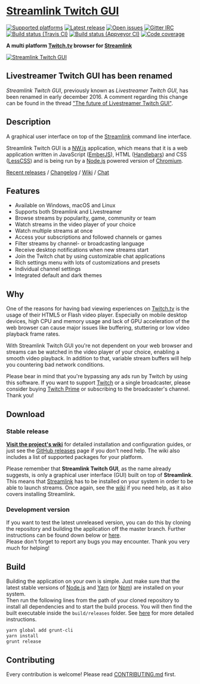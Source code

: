 [Streamlink Twitch GUI][Website]
===
[![Supported platforms][badge-platforms]][Releases] [![Latest release][badge-release]][Releases] [![Open issues][badge-issues]][Issues] [![Gitter IRC][badge-gitter]][Gitter] [![Build status (Travis CI)][badge-travis]][Travis-CI] [![Build status (Appveyor CI)][badge-appveyor]][Appveyor-CI] [![Code coverage][badge-codecov]][Codecov]

**A multi platform [Twitch.tv][Twitch] browser for [Streamlink][Streamlink]**

[![Streamlink Twitch GUI][Preview]][Releases]


## Livestreamer Twitch GUI has been renamed

*Streamlink Twitch GUI*, previously known as *Livestreamer Twitch GUI*, has been renamed in early december 2016. A comment regarding this change can be found in the thread ["The future of Livestreamer Twitch GUI"][Application-rename].


## Description

A graphical user interface on top of the [Streamlink][Streamlink] command line interface.  

Streamlink Twitch GUI is a [NW.js][NW.js] application, which means that it is a web application written in JavaScript ([EmberJS][EmberJS]), HTML ([Handlebars][Handlebars]) and CSS ([LessCSS][LessCSS]) and is being run by a [Node.js][Node.js] powered version of [Chromium][Chromium].

[Recent releases][Releases] / [Changelog][Changelog] / [Wiki][Wiki] / [Chat][Gitter]


## Features

* Available on Windows, macOS and Linux
* Supports both Streamlink and Livestreamer
* Browse streams by popularity, game, community or team
* Watch streams in the video player of your choice
* Watch multiple streams at once
* Access your subscriptions and followed channels or games
* Filter streams by channel- or broadcasting language
* Receive desktop notifications when new streams start
* Join the Twitch chat by using customizable chat applications
* Rich settings menu with lots of customizations and presets
* Individual channel settings
* Integrated default and dark themes


## Why

One of the reasons for having bad viewing experiences on [Twitch.tv][Twitch] is the usage of their HTML5 or Flash video player. Especially on mobile desktop devices, high CPU and memory usage and lack of GPU acceleration of the web browser can cause major issues like buffering, stuttering or low video playback frame rates.

With Streamlink Twitch GUI you're not dependent on your web browser and streams can be watched in the video player of your choice, enabling a smooth video playback. In addition to that, variable stream buffers will help you countering bad network conditions.

Please bear in mind that you're bypassing any ads run by Twitch by using this software. If you want to support [Twitch][Twitch] or a single broadcaster, please consider buying [Twitch Prime][TwitchPrime] or subscribing to the broadcaster's channel. Thank you!


## Download

### Stable release

[**Visit the project's wiki**][Wiki] for detailed installation and configuration guides, or just see the [GitHub releases][Releases] page if you don't need help. The wiki also includes a list of supported packages for your platform.

Please remember that **Streamlink Twitch GUI**, as the name already suggests, is only a graphical user interface (GUI) built on top of **Streamlink**. This means that [Streamlink][Streamlink] has to be installed on your system in order to be able to launch streams. Once again, see the [wiki][Wiki] if you need help, as it also covers installing Streamlink.

### Development version

If you want to test the latest unreleased version, you can do this by cloning the repository and building the application off the master branch. Further instructions can be found down below or [here][Contributing].  
Please don't forget to report any bugs you may encounter. Thank you very much for helping!


## Build

Building the application on your own is simple. Just make sure that the latest stable versions of [Node.js][Node.js] and [Yarn][yarn] (or [Npm][npm]) are installed on your system.  
Then run the following lines from the path of your cloned repository to install all dependencies and to start the build process. You will then find the built executable inside the `build/releases` folder. See [here][Contributing] for more detailed instructions.

```bash
yarn global add grunt-cli
yarn install
grunt release
```


## Contributing

Every contribution is welcome! Please read [CONTRIBUTING.md][Contributing] first.



  [Preview]: https://user-images.githubusercontent.com/467294/32060296-a08d7b44-ba6e-11e7-9793-8ef60fc3e1f0.jpg "Preview image"
  [Website]: https://streamlink.github.io/streamlink-twitch-gui/ "Streamlink Twitch GUI website"
  [Releases]: https://github.com/streamlink/streamlink-twitch-gui/releases "Streamlink Twitch GUI Releases"
  [Issues]: https://github.com/streamlink/streamlink-twitch-gui/issues "Streamlink Twitch GUI Issues"
  [Wiki]: https://github.com/streamlink/streamlink-twitch-gui/wiki "Streamlink Twitch GUI Wiki"
  [Travis-CI]: https://travis-ci.org/streamlink/streamlink-twitch-gui "Travis CI"
  [Appveyor-CI]: https://ci.appveyor.com/project/bastimeyer/streamlink-twitch-gui "Appveyor CI"
  [Codecov]: https://codecov.io/gh/streamlink/streamlink-twitch-gui "Codecov"
  [Gitter]: https://gitter.im/streamlink/streamlink-twitch-gui "Gitter IRC"
  [Contributing]: https://github.com/streamlink/streamlink-twitch-gui/blob/master/CONTRIBUTING.md
  [Changelog]: https://github.com/streamlink/streamlink-twitch-gui/blob/master/CHANGELOG.md
  [Streamlink]: https://streamlink.github.io/ "Streamlink"
  [Twitch]: https://twitch.tv "Twitch.tv"
  [TwitchPrime]: https://twitch.amazon.com/prime "Twitch Prime"
  [NW.js]: https://github.com/nwjs/nw.js "NW.js"
  [EmberJS]: http://emberjs.com/ "EmberJS"
  [Handlebars]: http://handlebarsjs.com/ "Handlebars.js"
  [LessCSS]: http://lesscss.org/ "LessCSS"
  [Chromium]: https://www.chromium.org/ "Chromium"
  [Microsoft Visual C++ 2008 Redistributable Package]: http://www.microsoft.com/en-us/download/details.aspx?id=29 "Microsoft Visual C++ 2008 Redistributable Package"
  [Installation package]: https://streamlink.github.io/install.html#windows-binaries "Streamlink installation package"
  [Node.js]: https://nodejs.org "Node.js"
  [yarn]: https://yarnpkg.com "Fast, reliable, and secure dependency management."
  [npm]: https://npmjs.org "Node Packaged Modules"
  [badge-platforms]: https://img.shields.io/badge/platform-win%20%7C%20mac%20%7C%20linux-green.svg?style=flat-square "Supported platforms"
  [badge-release]: https://img.shields.io/github/release/streamlink/streamlink-twitch-gui.svg?style=flat-square "Latest release"
  [badge-issues]: https://img.shields.io/github/issues/streamlink/streamlink-twitch-gui.svg?style=flat-square "Open issues"
  [badge-travis]: https://img.shields.io/travis/streamlink/streamlink-twitch-gui.svg?style=flat-square
  [badge-appveyor]: https://img.shields.io/appveyor/ci/bastimeyer/streamlink-twitch-gui.svg?style=flat-square
  [badge-codecov]: https://img.shields.io/codecov/c/github/streamlink/streamlink-twitch-gui.svg?style=flat-square
  [badge-gitter]: https://img.shields.io/gitter/room/streamlink/streamlink-twitch-gui.svg?style=flat-square "Gitter IRC"
  [Application-rename]: https://github.com/streamlink/streamlink-twitch-gui/issues/331 "The future of Livestreamer Twitch GUI"
